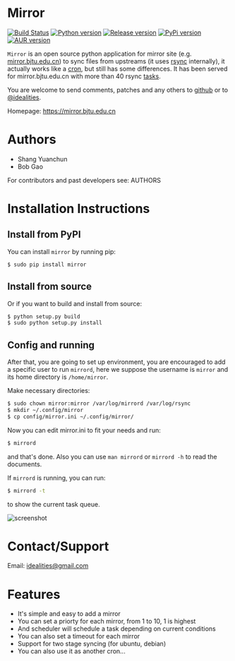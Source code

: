# Mirror

[![Build Status]][Travis CI] [![Python version]][PyPI] [![Release version]][Release url] [![PyPi version]][PyPI] [![AUR version]][AUR]

`Mirror` is an open source python application for mirror site (e.g. [mirror.bjtu.edu.cn](https://mirror.bjtu.edu.cn)) to sync files from upstreams (it uses [rsync](http://rsync.samba.org/) internally), it actually works like a [cron](http://en.wikipedia.org/wiki/Cron), but still has some differences. It has been served for mirror.bjtu.edu.cn with more than 40 rsync [tasks](https://mirror.bjtu.edu.cn).

You are welcome to send comments, patches and any others to [github](https://github.com/ideal/mirror/issues) or to [@idealities](http://twitter.com/idealities).

Homepage: https://mirror.bjtu.edu.cn

Authors
=======

* Shang Yuanchun
* Bob Gao

For contributors and past developers see: 
    AUTHORS

Installation Instructions
=========================

## Install from PyPI

You can install `mirror` by running pip:

```bash
$ sudo pip install mirror
```

## Install from source

Or if you want to build and install from source:

```bash
$ python setup.py build
$ sudo python setup.py install
```

## Config and running

After that, you are going to set up environment, you are encouraged to add a specific user to run `mirrord`, here we suppose the username is `mirror` and its home directory is `/home/mirror`.

Make necessary directories:

```bash
$ sudo chown mirror:mirror /var/log/mirrord /var/log/rsync
$ mkdir ~/.config/mirror
$ cp config/mirror.ini ~/.config/mirror/
```

Now you can edit mirror.ini to fit your needs and run:
```bash
$ mirrord
```
and that's done. Also you can use `man mirrord` or `mirrord -h` to read the documents.

If `mirrord` is running, you can run:
```bash
$ mirrord -t
```
to show the current task queue.

<img src="http://ideal.github.io/mirror/images/tasks.png" alt="screenshot" />

Contact/Support
===============

Email: idealities@gmail.com

Features
========

 * It's simple and easy to add a mirror
 * You can set a priorty for each mirror, from 1 to 10, 1 is highest
 * And scheduler will schedule a task depending on current conditions
 * You can also set a timeout for each mirror
 * Support for two stage syncing (for ubuntu, debian)
 * You can also use it as another cron...

[Build Status]:    https://img.shields.io/travis/ideal/mirror/master.svg?logo=travis-ci
[Travis CI]:       https://travis-ci.org/ideal/mirror
[Release version]: https://img.shields.io/github/release/ideal/mirror.svg?logo=github
[Release url]:     https://github.com/ideal/mirror/releases/latest
[Python version]:  https://img.shields.io/pypi/pyversions/mirror.svg?logo=python
[PyPI version]:    https://img.shields.io/pypi/v/mirror.svg?logo=python
[PyPI]:            https://pypi.python.org/pypi/mirror
[AUR version]:     https://img.shields.io/aur/version/mirror.svg?logo=arch-linux
[AUR]:             https://aur.archlinux.org/packages/mirror
